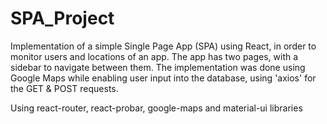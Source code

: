# SPA_Project
Implementation of a simple Single Page App (SPA) using React, in order to monitor users and locations of an app.
The app has two pages, with a sidebar to navigate between them.
The implementation was done using Google Maps while enabling user input into the database, using 'axios' for the GET & POST requests.

Using react-router, react-probar, google-maps and material-ui libraries 
